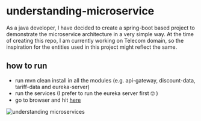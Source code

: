 # understanding-microservice
As a java developer, I have decided to create a spring-boot based project to demonstrate the microservice architecture in a very simple way.
At the time of creating this repo, I am currently working on Telecom domain, so the inspiration for the entities used in this project might reflect the same.

## how to run
- run mvn clean install in all the modules (e.g. api-gateway, discount-data, tariff-data and eureka-server)
- run the services (I prefer to run the eureka server first :nerd_face: )
- go to browser and hit [here](http://localhost:8999/tariffdata/12)

![understanding microservices](https://user-images.githubusercontent.com/69397328/174430474-2f1cb8c3-0dbf-49d3-b81c-6c9c1c1eb7ab.svg)
